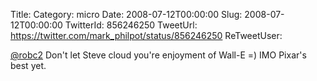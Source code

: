 Title: 
Category: micro
Date: 2008-07-12T00:00:00
Slug: 2008-07-12T00:00:00
TwitterId: 856246250
TweetUrl: https://twitter.com/mark_philpot/status/856246250
ReTweetUser: 

[@robc2](https://twitter.com/robc2) Don't let Steve cloud you're enjoyment of Wall-E =)  IMO Pixar's best yet.